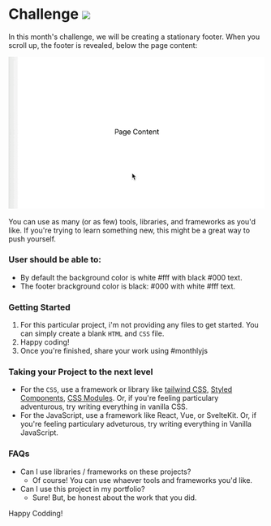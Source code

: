 # Challenge <img src="https://img.shields.io/badge/January-Sticky Footer-green">

In this month's challenge, we will be creating a stationary footer. When you scroll up, the footer is revealed, below the page content:

![scroll footer][def]

You can use as many (or as few) tools, libraries, and frameworks as you'd like. If you're trying to learn something new, this might be a great way to push yourself.

### User should be able to:

* By default the background color is white #fff with black #000 text.
* The footer brackground color is black: #000 with white #fff text.

### Getting Started

1. For this particular project, i'm not providing any files to get started. You can simply create a blank `HTML` and `CSS` file.
2. Happy coding!
3. Once you're finished, share your work using #monthlyjs

### Taking your Project to the next level

* For the `CSS`, use a framework or library like [tailwind CSS][def2], [Styled Components][def3], [CSS Modules][def4]. Or, if you're feeling particulary adventurous, try writing everything in vanilla CSS.
* For the JavaScript, use a framework like React, Vue, or SvelteKit. Or, if you're feeling particulary adveturous, try writing everything in Vanilla JavaScript.

### FAQs

* Can I use libraries / frameworks on these projects?
    * Of course! You can use whaever tools and frameworks you'd like.
* Can I use this project in my portfolio?
    * Sure! But, be honest about the work that you did.

Happy Codding!


[def]: ./img/fixed-footer.gif
[def2]: https://tailwindcss.com/
[def3]: https://styled-components.com/
[def4]: https://github.com/css-modules/css-modules
